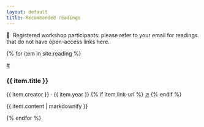 ```yaml
---
layout: default
title: Recommended readings
---
```


<p class='bulletin'>📢&nbsp;&nbsp;Registered workshop participants: please refer to your email for readings that do not have open-access links here.</p>

{% for item in site.reading %}
<div class="item-heading">

  <span class="item-anchor">
    <a href="#{{ item.title | slugify }}">#</a>
  </span>
  <h3 id="{{ item.title | slugify }}">{{ item.title }}</h3>
  <span class="item-meta">
    {{ item.creator }} · {{ item.year }}
    {% if item.link-url %}
    <a href="{{ item.link-url }}" target="_blank" class="item-link">↗</a>
    {% endif %}
  </span>

</div>

{{ item.content | markdownify }}

{% endfor %}
